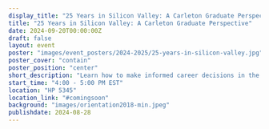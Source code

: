 ```yaml
---
display_title: "25 Years in Silicon Valley: A Carleton Graduate Perspective"
title: "25 Years in Silicon Valley: A Carleton Graduate Perspective"
date: 2024-09-20T00:00:00Z
draft: false
layout: event
poster: "images/event_posters/2024-2025/25-years-in-silicon-valley.jpg"
poster_cover: "contain"
poster_position: "center"
short_description: "Learn how to make informed career decisions in the tech industry."
start_time: "4:00 - 5:00 PM EST"
location: "HP 5345"
location_link: "#comingsoon"
background: "images/orientation2018-min.jpeg"
publishdate: 2024-08-28
---
```

